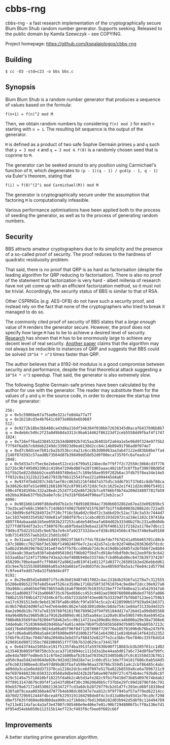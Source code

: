 # cbbs-rng
cbbs-rng - a fast research implementation of the cryptographically
secure Blum Blum Shub random number generator. Supports seeking.
Released to the public domain by Kamila Szewczyk - see COPYING.

Project homepage: https://github.com/kspalaiologos/cbbs-rng

## Building

```
$ cc -O3 -std=c23 -o bbs bbs.c
```

## Synopsis

Blum Blum Shub is a random number generator that produces a sequence
of values based on the formula:

```
f(n+1) = f(n)^2 mod M
```

Then, we obtain random numbers by considering `f(n) mod 2` for each
`n` starting with `n = 1`. The resulting bit sequence is the output
of the generator.

`M` is defined as a product of two safe Sophie Germain primes `p` and
`q` such that `p = 3 mod 4` and `q = 3 mod 4`. `f(0)` is a randomly
chosen seed that is coprime to `M`.

The generator can be seeked around to any position using Carmichael's
function of `M`, which degenerates to
`(p - 1)(q - 1) / gcd(p - 1, q - 1)` via Euler's theorem, stating that

```
f(i) = f(0)^(2^i mod Carmichael(M)) mod M
```

The generator is cryptographically secure under the assumption that
factoring `M` is computationally infeasible.

Various performance optimisations have been applied both to the process
of seeding the generator, as well as to the process of generating
random numbers.

## Security

BBS attracts amateur cryptographers due to its simplicity and the presence
of a so-called proof of security. The proof reduces to the hardness of
quadratic residuosity problem.

That said, there is no proof that QRP is as hard as factorisation (despite
the leading algorithm for QRP reducing to factorisation). There is also no
proof of the statement that factorization is very hard - albeit millenia of
research have not yet come up with an efficient factorization method, so it
must not be trivial. Accordingly, the security status of BBS is similar
to that of RSA. 

Other CSPRNGs (e.g. AES-OFB) do not have such a security proof, and instead
rely on the fact that none of the cryptographers who tried to break it managed
to do so.

The commonly cited proof of security of BBS states that a *large enough* value
of `M` renders the generator secure. However, the proof does not specify *how*
large `M` has to be to achieve a desired level of security.
[Research](https://berry.win.tue.nl/papers/ima05bbs.pdf) has shown that `M`
has to be enormously large to achieve any decent level of real security.
[Another paper](https://eprint.iacr.org/2011/442.pdf) claims that the algorithm
may not always be reducible to instances of QRP and suggests that BBS could be
solved `10^54 * n^3` times faster than QRP.

The author believes that a 8192-bit modulus is a good compromise between
security and performance, despite the final theoretical attack suggesting
a `10^54 * n^3` speedup. That said, the generator is also extremely slow.

The following Sophie Germain-safe primes have been calculated by the author
for use with the generator. The reader may substitute them for the values of
`p` and `q` in the source code, in order to decrease the startup time
of the generator:

```
256:
p = 0x5c5906be67a75ae0e321cfe8d4a77a7f
q = 0x1b218cd3e4bf641c6073e86b8e6b9687
512:
p = 0x9272b18be3bb488ca43d8a216df34b384f038bb72638345d0acaf6437696b8b7
q = 0xdeb6c5d9c2f23a8d9b8da3313c9ba614462f86223df2ceb5558dd9fbaf4f1747
1024:
p = 0x716eff6ad23845322b34d80092b7d15aa36401bf2a64a1e5e96d9f324e9775b2
f7f94f6a6b7c6ddeb2249dc339023d0ea6138d2cc84c14b09491f96ad0f074e7
q = 0xd7c8ddcee7b01cba2b353bcc4a21c6cc8b3d00d63aa3ab47122ed83bb8be7fa4
2140f07d392c57aad8b73564d87b39849dd58d52d0f00eca735f6fc6afeadca7
2048:
p = 0x5d33a7cf5ec6e2ebee512ce1c6799a5124bec8e7f9f7f2c72550c30b8cd3f776
b272bc9bf49509239b2c419b47294bd887e2871965aaac4021bf3c0ffbaf390788d05d
b1f5b25e822dbbbb2cea95469740eba17c109e50ae959f282b6ac3fdb75f8ea34e14e5
ff032c0a13122b223a627933bf6b115543fee221a994445d4a6f
q = 0x93f4fbdd207c34b7aef8cc063d1216f4847a575d5c3dd6791f37b01c8dbf88ca
3e38626c8dfe51e9001268189762c8f9914572ddcfe3c1625e2e1f411d2dc006f54911
590c4f0101956c332a28edc25247f1d2e86f282b7ce9766bf0b74a209d34897781fb59
eb2bba368e637fbb2ba8e7c6c1fe318f6b64df90aaf13eb2cac7
4096:
p = 0x901b6b1490fd8ded9d7b1e3cf8d9108304ac7360b60328b2e67ea33e09269bc5
73e2bcad7e68c1966fc714d6b5f49027b097d15f630ffb1ff4db0003b288b2dc722ad5
41c30d99c6df6284972e7f20c7f16c56a0d2c9bd72c3abbd29c52ac718c3a53c7444d7
1ec1037eb033545827dde81af108df87bcc1cabcd035193d2072ca218e1182c197418a
d897f84abaaabb1b5ee0503b237253ca6de5465eafa684d02b33340b2f8c231ad0d04b
3277fd0764df3a3ccf380f676cab0fbdad19e6aa21876f4061321f2162a1178e7dbcc1
f949cd75d21552d5c9e670a7e9c4fa9237332dacefd38c0924560c476e3748e9ad9160
bdb731493557aeb2d2c25dd1c667
q = 0x31aae12f3dded1d49130023f3b6fc7fdcf81defde7f67d241a956465701c80cb
c87c3800cc70276bf3e538bf1490248f6e7c2ac42a57a1c8c02d748be203636d5fdcdc
5a8b2d36d039678d2341e8f4e5ffb78ccd00ab72dc9c419d8b1d485fa3bfbb6f2e8b84
b318ea8c30ae5a938fa0ab095810d1f96b02f5bd7cd918efdbdfb0c9e12ee9f8c9c642
b53aa6ba7124f1f596e743ea2c6ef480b948e333744cfcbd06abd0ec6473b397374287
458299c70be4ae0fc7f9046f2a9662ad019f41e0112f1d0377c265891b3ed26ebbdd61
d3c9ee7b315536058886a05a34da601ef2ed603fdc3ea4059df0a5a1cf6e84c1d5779d
fc9fee4fedd57e8a32fbb9d4cdf7
8192:
p = 0x29ed85d1e846071f5cdb3b019487401f082c4ac2316db2916fa1278a7c312555
b5206e89b52270fe8d54a4f526ce35d0e1716b250f3d76107b4c9ed8ef2dcc30e927a0
39a960cca04656df06796554db16a6f9b6957b10355226e7f7ef840ea21c45429347a6
9acd1ad60037741ba0060735c676ed6b6cc453cd402ae5968760980a06ded7765fa086
788b2155f69b1d727d346c6f5c45b7231b59f43ee067b33329df7bf0b87123ee1759b3
ea17c6391513e8c9ebd13078fa86c08dcf9fa5974c5ca2c4228590b53f929a941b6371
dc9b579b824d90fa37ed7e64e00c862e7abb3891d0decb8da754c1e84af3133bd4d325
8ae2e96db19c797a7e8159760f6161f66789962df94f95184dd17a7264d1a99db85560
44a9640b9a19605d61a79162bd809dc4613d5aa84ac1a20a9c85e5905749c0aeb9542a
f00bd6b3569fdaf82894f58462e5cc0b114721ea289e8bc0deca4b806a29e38a7308e6
34de0a8c7510369de020d4bbaf4a01c4dde79b9f5db585b5689d7b905789ab05b7213c
b4d176e04508094c9024da06a05f96f8471287808f729770a105781096db76ba2476f6
c5efc06a0a05d98a5a8410f6900e09fd100b23f561eb439b11e824b0a614f642d12352
5f6bf9cd19ac704b740a20948a3ebd3faf88432e822ffe2ca3bbcfbe7846c335f6dd14
4296916d98f235bc7882008951fff70b7b32d629ca7344178f
q = 0x643f44a1505bce191f5135f4ba3913fa597830b90f718683cb3b205f01cc1d02
a135483b8859f90750cb3caca37183894ec1115d3a1be44aabd017a6c734d8f8af99fc
a0e4da780ffed8edc51c6fbe21600bafb263ad70356253405b0b3fc0c81550d33b7011
a950c0aa5d42eb964de026c9d2dd230d28e7ac1c60cd51c3de7f34181f686c0ab5d4d5
af6cb831908eedc85e97d09bd83fbafa598e96aa378796c559d51a4c2cbf86485c4abc
a09dda3ca1e0eddd373370ca1218e2dcbce6d7097e517ba822b8559a8ce6a7896721c9
9ef6978480230c650332c0560a9dbe9d242b28fb0ae9074d9727c4754b4ecf93bd6c8f
629c5149a75718810bf18225fda6b2c4b5d3afe282c9fb1f9418d73b85d097674bdab2
97f0913147d679c89f4f1a543fd0b4f30c396206d8b5cf37bbe29fc99d18796fd4c791
09eb579a67171d4538021363472f7cd3a68cb28f29779cb2d1d7fc393ecd60f18330ed
638fa8f9ceaa00360a4d7077b4eb90dc00347e7ea912c9f9f7945af57af79ed62214cc
4b70d2729b912444f4bcea8f62293191104298de8f4c3cd13a08e9a9341e70ca9cf298
d0ef5f635fd604e88d00daa999ca1f1b0de1fbd130b8282d03b942d5d8f8c116494709
fe213e8114afac4a3af3e47007c985460e9e406e7e01c90b72948006f5cff0a136e7d1
0f954d54ebb059b112315b14ef723cf493f0cfbee0f602c66f
```

## Improvements

A better starting prime generation algorithm.
